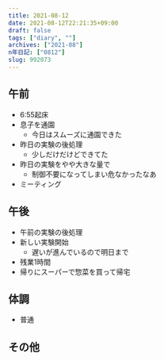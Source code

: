 ```yaml
---
title: 2021-08-12
date: 2021-08-12T22:21:35+09:00
draft: false
tags: ["diary", ""]
archives: ["2021-08"]
n年日記: ["0812"]
slug: 992073
---
```

## 午前
- 6:55起床
- 息子を通園
  - 今日はスムーズに通園できた
- 昨日の実験の後処理
  - 少しだけだけどできてた
- 昨日の実験をやや大きな量で
  - 制御不要になってしまい危なかったなあ
- ミーティング
## 午後
- 午前の実験の後処理
- 新しい実験開始
  - 遅いが進んでいるので明日まで
- 残業1時間
- 帰りにスーパーで惣菜を買って帰宅
## 体調
- 普通
## その他
